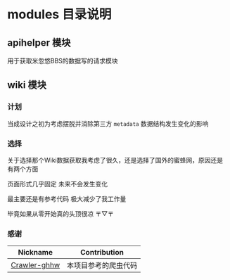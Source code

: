 # modules 目录说明

## apihelper 模块

用于获取米忽悠BBS的数据写的请求模块

## wiki 模块

### 计划

当成设计之初为考虑摆脱并消除第三方 `metadata` 数据结构发生变化的影响

### 选择

关于选择那个Wiki数据获取我考虑了很久，还是选择了国外的蜜蜂网，原因还是有两个方面

页面形式几乎固定 未来不会发生变化

最主要还是有参考代码 极大减少了我工作量

毕竟如果从零开始真的头顶很凉 〒▽〒

### 感谢

|                          Nickname                          | Contribution |
|:----------------------------------------------------------:|--------------|
| [Crawler-ghhw](https://github.com/DGP-Studio/Crawler-ghhw) | 本项目参考的爬虫代码   |
